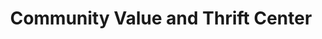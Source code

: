 ---
title: "Community Value and Thrift Center"
url: /forney/community-value-and-thrift-center/
shop: Gebrauchtwaren
---